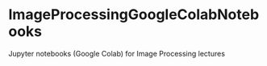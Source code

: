 # ImageProcessingGoogleColabNotebooks
Jupyter notebooks (Google Colab) for Image Processing lectures
